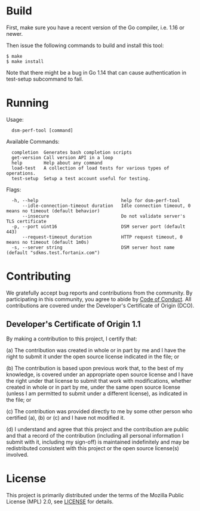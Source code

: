 # Build

First, make sure you have a recent version of the Go compiler, i.e. 1.16
or newer.

Then issue the following commands to build and install this tool:

```
$ make
$ make install
```

Note that there might be a bug in Go 1.14 that can cause authentication
in test-setup subcommand to fail.

# Running

Usage:

```
  dsm-perf-tool [command]
```
Available Commands:

```
  completion  Generates bash completion scripts
  get-version Call version API in a loop
  help        Help about any command
  load-test   A collection of load tests for various types of operations.
  test-setup  Setup a test account useful for testing.
```

Flags:
```
  -h, --help                               help for dsm-perf-tool
      --idle-connection-timeout duration   Idle connection timeout, 0 means no timeout (default behavior)
      --insecure                           Do not validate server's TLS certificate
  -p, --port uint16                        DSM server port (default 443)
      --request-timeout duration           HTTP request timeout, 0 means no timeout (default 1m0s)
  -s, --server string                      DSM server host name (default "sdkms.test.fortanix.com")
```

# Contributing

We gratefully accept bug reports and contributions from the community.
By participating in this community, you agree to abide by [Code of Conduct](./CODE_OF_CONDUCT.md).
All contributions are covered under the Developer's Certificate of Origin (DCO).

## Developer's Certificate of Origin 1.1

By making a contribution to this project, I certify that:

(a) The contribution was created in whole or in part by me and I
have the right to submit it under the open source license
indicated in the file; or

(b) The contribution is based upon previous work that, to the best
of my knowledge, is covered under an appropriate open source
license and I have the right under that license to submit that
work with modifications, whether created in whole or in part
by me, under the same open source license (unless I am
permitted to submit under a different license), as indicated
in the file; or

(c) The contribution was provided directly to me by some other
person who certified (a), (b) or (c) and I have not modified
it.

(d) I understand and agree that this project and the contribution
are public and that a record of the contribution (including all
personal information I submit with it, including my sign-off) is
maintained indefinitely and may be redistributed consistent with
this project or the open source license(s) involved.

# License

This project is primarily distributed under the terms of the Mozilla Public License (MPL) 2.0, see [LICENSE](./LICENSE) for details.
